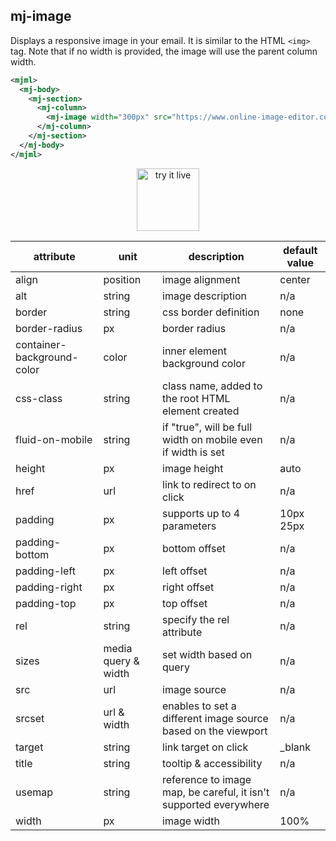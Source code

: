 ## mj-image

Displays a responsive image in your email. It is similar to the HTML `<img>` tag.
Note that if no width is provided, the image will use the parent column width.

```xml
<mjml>
  <mj-body>
    <mj-section>
      <mj-column>
        <mj-image width="300px" src="https://www.online-image-editor.com//styles/2014/images/example_image.png" />
      </mj-column>
    </mj-section>
  </mj-body>
</mjml>
```

<p align="center">
  <a href="https://mjml.io/try-it-live/components/image">
    <img width="100px" src="https://mjml.io/assets/img/svg/TRYITLIVE.svg" alt="try it live" />
  </a>
</p>


attribute                     | unit          | description                    | default value
------------------------------|---------------|--------------------------------|-----------------------------
align                         | position      | image alignment                | center
alt                           | string        | image description              | n/a
border                        | string        | css border definition          | none
border-radius                 | px            | border radius                  | n/a
container-background-color    | color         | inner element background color | n/a
css-class                     | string        | class name, added to the root HTML element created | n/a
fluid-on-mobile               | string        | if "true", will be full width on mobile even if width is set | n/a
height                        | px            | image height                   | auto
href                          | url           | link to redirect to on click   | n/a
padding                       | px            | supports up to 4 parameters    | 10px 25px
padding-bottom                | px            | bottom offset                  | n/a
padding-left                  | px            | left offset                    | n/a
padding-right                 | px            | right offset                   | n/a
padding-top                   | px            | top offset                     | n/a
rel                           | string        | specify the rel attribute      | n/a
sizes                         | media query & width | set width based on query | n/a
src                           | url           | image source                   | n/a
srcset                        | url & width   | enables to set a different image source based on the viewport | n/a
target                        | string        | link target on click           | \_blank
title                         | string        | tooltip & accessibility        | n/a
usemap                        | string        | reference to image map, be careful, it isn't supported everywhere         | n/a
width                         | px            | image width                    | 100%

